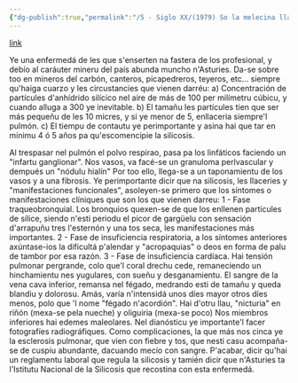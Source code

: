 ```yaml
---
{"dg-publish":true,"permalink":"/5 - Siglo XX/(1979) So la melecina llariega, La Silicosis/","tags":["#Siglo_20","a1979","central","Xuan_del_Requexu","escrito","Gijón","periódico","artículo"]}
---
```


[link](https://hemeroteca.elcomercio.es/20/10/1979/10/b09e5f2b38c813985cb45e04b490b8f3.html?subedition=GIJ)

Ye una enfermedá de les que s'enserten na fastera de los profesional, y debío al caráuter mineru del país abunda muncho n'Asturies. Da-se sobre too en mineros del carbón, canteros, picapedreros, teyeros, etc... siempre qu'haiga cuarzo y les circustancies que vienen darréu:
a) Concentración de partícules d'anhídrido silícico nel aire de más de 100 per milímetru cúbicu, y cuando alluga a 300 ye inevitable.
b) El tamañu les partícules tien que ser más pequeñu de les 10 micres, y si ye menor de 5, enllaceria siempre'l pulmón.
c) El tiempu de contautu ye perimportante y asina hai que tar en mínimu 4 ó 5 años pa qu'escomencipie la silicosis.

Al trespasar nel pulmón el polvo respirao, pasa pa los linfáticos faciendo un "infartu ganglionar". Nos vasos, va facé-se un granuloma perlvascular y dempués un "nódulu hialín"
Por too ello, llega-se a un taponamientu de los vasos y a una fibrosis.
Ye perimportante dicir que na silicosis, les llaceries y "manifestaciones funcionales", asoleyen-se primero que los síntomes o manifestaciones clíniques que son los que vienen darreu:
1 - Fase traqueobronquial. Los bronquios quexen-se de que los enllenen partícules de sílice, siendo n'esti periodu el picor de gargüelu con sensación d'arrapuñu tres l'esternón y una tos seca, les manifestaciones más importantes.
2 - Fase de insuficiencia respiratoria, a los síntomes anteriores axúntase-ios la dificultá p'alendar y "acropaquias" o deos en forma de palu de tambor por esa razón.
3 - Fase de insuficiencia cardíaca. Hai tensión pulmonar pergrande, colo que'l coral drechu cede, remaneciendo un hinchamientu nes yugulares, con sueñu y desganamientu.
El sangre de la vena cava inferior, remansa nel fégado, medrando esti de tamañu y queda blandiu y dolorosu. Amás, varía n'intensidá unos díes mayor otros díes menos, polo que 'l nome "fégado n'acordión". Hai d'otru llau, "nicturia" en riñón (mexa-se pela nueche) y oliguiria (mexa-se poco) Nos miembros inferiores hai edemes maleolares.
Nel dianósticu ye importante'l facer fotografíes radiográfiques.
Como complicaciones, la que más nos cinca ye la esclerosis pulmonar, que vien con fiebre y tos, que nesti casu acompaña-se de cuspiu abundante, dacuando mecío con sangre.
P'acabar, dicir qu'hai un reglamentu laboral que regula la silicosis y tamién dicir que n'Asturies ta l'Istitutu Nacional de la Silicosis que recostina con esta enfermedá.